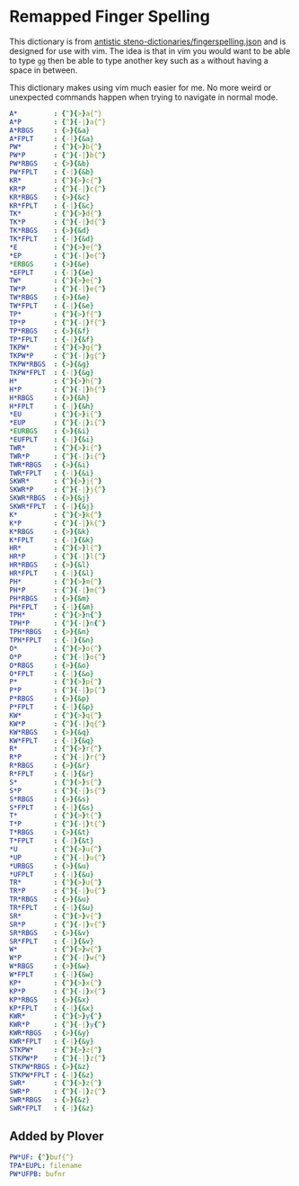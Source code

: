 # Remapped Finger Spelling

This dictionary is from
[antistic steno-dictionaries/fingerspelling.json](https://github.com/antistic/steno-dictionaries/blob/main/fingerspelling.json)
and is designed for use with vim. The idea is that in vim you would want to be
able to type `gg` then be able to type another key such as `a` without having a
space in between.

This dictionary makes using vim much easier for me. No more weird or unexpected
commands happen when trying to navigate in normal mode.

```yaml
A*         : {^}{>}a{^}
A*P        : {^}{-|}a{^}
A*RBGS     : {>}{&a}
A*FPLT     : {-|}{&a}
PW*        : {^}{>}b{^}
PW*P       : {^}{-|}b{^}
PW*RBGS    : {>}{&b}
PW*FPLT    : {-|}{&b}
KR*        : {^}{>}c{^}
KR*P       : {^}{-|}c{^}
KR*RBGS    : {>}{&c}
KR*FPLT    : {-|}{&c}
TK*        : {^}{>}d{^}
TK*P       : {^}{-|}d{^}
TK*RBGS    : {>}{&d}
TK*FPLT    : {-|}{&d}
*E         : {^}{>}e{^}
*EP        : {^}{-|}e{^}
*ERBGS     : {>}{&e}
*EFPLT     : {-|}{&e}
TW*        : {^}{>}e{^}
TW*P       : {^}{-|}e{^}
TW*RBGS    : {>}{&e}
TW*FPLT    : {-|}{&e}
TP*        : {^}{>}f{^}
TP*P       : {^}{-|}f{^}
TP*RBGS    : {>}{&f}
TP*FPLT    : {-|}{&f}
TKPW*      : {^}{>}g{^}
TKPW*P     : {^}{-|}g{^}
TKPW*RBGS  : {>}{&g}
TKPW*FPLT  : {-|}{&g}
H*         : {^}{>}h{^}
H*P        : {^}{-|}h{^}
H*RBGS     : {>}{&h}
H*FPLT     : {-|}{&h}
*EU        : {^}{>}i{^}
*EUP       : {^}{-|}i{^}
*EURBGS    : {>}{&i}
*EUFPLT    : {-|}{&i}
TWR*       : {^}{>}i{^}
TWR*P      : {^}{-|}i{^}
TWR*RBGS   : {>}{&i}
TWR*FPLT   : {-|}{&i}
SKWR*      : {^}{>}j{^}
SKWR*P     : {^}{-|}j{^}
SKWR*RBGS  : {>}{&j}
SKWR*FPLT  : {-|}{&j}
K*         : {^}{>}k{^}
K*P        : {^}{-|}k{^}
K*RBGS     : {>}{&k}
K*FPLT     : {-|}{&k}
HR*        : {^}{>}l{^}
HR*P       : {^}{-|}l{^}
HR*RBGS    : {>}{&l}
HR*FPLT    : {-|}{&l}
PH*        : {^}{>}m{^}
PH*P       : {^}{-|}m{^}
PH*RBGS    : {>}{&m}
PH*FPLT    : {-|}{&m}
TPH*       : {^}{>}n{^}
TPH*P      : {^}{-|}n{^}
TPH*RBGS   : {>}{&n}
TPH*FPLT   : {-|}{&n}
O*         : {^}{>}o{^}
O*P        : {^}{-|}o{^}
O*RBGS     : {>}{&o}
O*FPLT     : {-|}{&o}
P*         : {^}{>}p{^}
P*P        : {^}{-|}p{^}
P*RBGS     : {>}{&p}
P*FPLT     : {-|}{&p}
KW*        : {^}{>}q{^}
KW*P       : {^}{-|}q{^}
KW*RBGS    : {>}{&q}
KW*FPLT    : {-|}{&q}
R*         : {^}{>}r{^}
R*P        : {^}{-|}r{^}
R*RBGS     : {>}{&r}
R*FPLT     : {-|}{&r}
S*         : {^}{>}s{^}
S*P        : {^}{-|}s{^}
S*RBGS     : {>}{&s}
S*FPLT     : {-|}{&s}
T*         : {^}{>}t{^}
T*P        : {^}{-|}t{^}
T*RBGS     : {>}{&t}
T*FPLT     : {-|}{&t}
*U         : {^}{>}u{^}
*UP        : {^}{-|}u{^}
*URBGS     : {>}{&u}
*UFPLT     : {-|}{&u}
TR*        : {^}{>}u{^}
TR*P       : {^}{-|}u{^}
TR*RBGS    : {>}{&u}
TR*FPLT    : {-|}{&u}
SR*        : {^}{>}v{^}
SR*P       : {^}{-|}v{^}
SR*RBGS    : {>}{&v}
SR*FPLT    : {-|}{&v}
W*         : {^}{>}w{^}
W*P        : {^}{-|}w{^}
W*RBGS     : {>}{&w}
W*FPLT     : {-|}{&w}
KP*        : {^}{>}x{^}
KP*P       : {^}{-|}x{^}
KP*RBGS    : {>}{&x}
KP*FPLT    : {-|}{&x}
KWR*       : {^}{>}y{^}
KWR*P      : {^}{-|}y{^}
KWR*RBGS   : {>}{&y}
KWR*FPLT   : {-|}{&y}
STKPW*     : {^}{>}z{^}
STKPW*P    : {^}{-|}z{^}
STKPW*RBGS : {>}{&z}
STKPW*FPLT : {-|}{&z}
SWR*       : {^}{>}z{^}
SWR*P      : {^}{-|}z{^}
SWR*RBGS   : {>}{&z}
SWR*FPLT   : {-|}{&z}
```

## Added by Plover

```yaml
PW*UF: {^}buf{^}
TPA*EUPL: filename
PW*UFPB: bufnr
```
